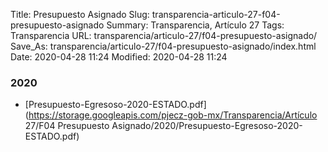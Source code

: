 Title: Presupuesto Asignado
Slug: transparencia-articulo-27-f04-presupuesto-asignado
Summary: Transparencia, Artículo 27
Tags: Transparencia
URL: transparencia/articulo-27/f04-presupuesto-asignado/
Save_As: transparencia/articulo-27/f04-presupuesto-asignado/index.html
Date: 2020-04-28 11:24
Modified: 2020-04-28 11:24


 



### 2020


* [Presupuesto-Egresoso-2020-ESTADO.pdf](https://storage.googleapis.com/pjecz-gob-mx/Transparencia/Artículo 27/F04 Presupuesto Asignado/2020/Presupuesto-Egresoso-2020-ESTADO.pdf)


